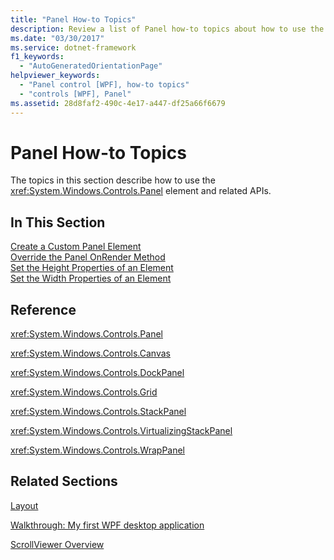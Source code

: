 ```yaml
---
title: "Panel How-to Topics"
description: Review a list of Panel how-to topics about how to use the Panel element and related APIs in Windows Presentation Foundation (WPF).
ms.date: "03/30/2017"
ms.service: dotnet-framework
f1_keywords: 
  - "AutoGeneratedOrientationPage"
helpviewer_keywords: 
  - "Panel control [WPF], how-to topics"
  - "controls [WPF], Panel"
ms.assetid: 28d8faf2-490c-4e17-a447-df25a66f6679
---
```

# Panel How-to Topics

The topics in this section describe how to use the <xref:System.Windows.Controls.Panel> element and related APIs.  
  
## In This Section  

 [Create a Custom Panel Element](how-to-create-a-custom-panel-element.md)  
 [Override the Panel OnRender Method](how-to-override-the-panel-onrender-method.md)  
 [Set the Height Properties of an Element](how-to-set-the-height-properties-of-an-element.md)  
 [Set the Width Properties of an Element](how-to-set-the-width-properties-of-an-element.md)  
  
## Reference  

 <xref:System.Windows.Controls.Panel>  
  
 <xref:System.Windows.Controls.Canvas>  
  
 <xref:System.Windows.Controls.DockPanel>  
  
 <xref:System.Windows.Controls.Grid>  
  
 <xref:System.Windows.Controls.StackPanel>  
  
 <xref:System.Windows.Controls.VirtualizingStackPanel>  
  
 <xref:System.Windows.Controls.WrapPanel>  
  
## Related Sections  

 [Layout](../advanced/layout.md)  
  
 [Walkthrough: My first WPF desktop application](../get-started/walkthrough-my-first-wpf-desktop-application.md)  
  
 [ScrollViewer Overview](scrollviewer-overview.md)
